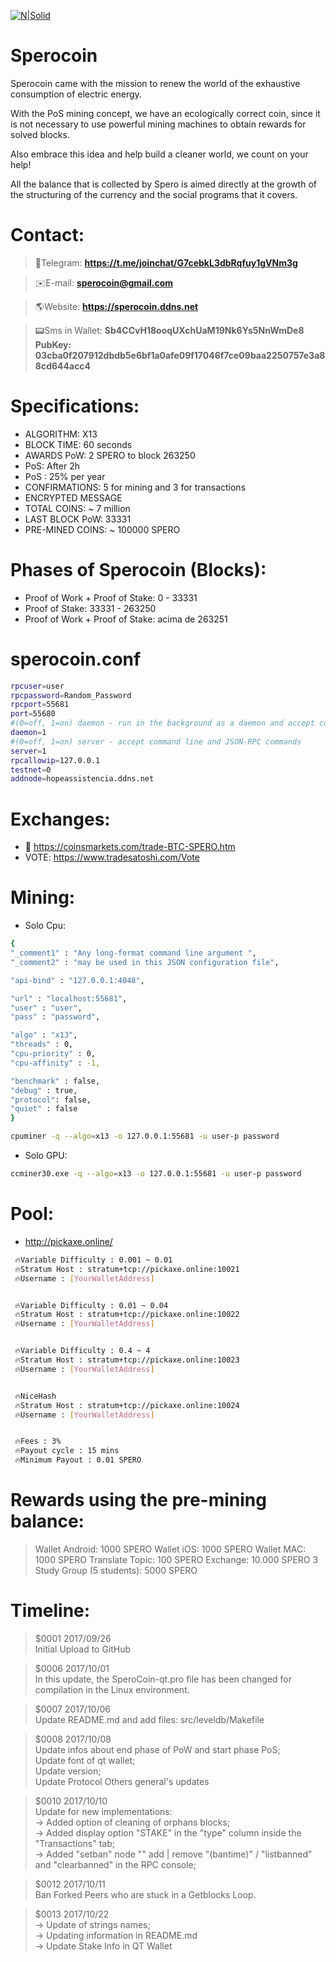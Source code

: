 [![N|Solid](https://i.imgur.com/lXSMMR2.png)](https://sperocoin.wixsite.com/sperocoin)
# Sperocoin
Sperocoin came with the mission to renew the world of the exhaustive consumption of electric energy.

With the PoS mining concept, we have an ecologically correct coin, since it is not necessary to use powerful mining machines to obtain rewards for solved blocks.

Also embrace this idea and help build a cleaner world, we count on your help!

All the balance that is collected by Spero is aimed directly at the growth of the structuring of the currency and the social programs that it covers.

# Contact:
> 💬Telegram:
**https://t.me/joinchat/G7cebkL3dbRqfuy1gVNm3g**

> ✉️E-mail:
**sperocoin@gmail.com**

> 🌎Website:
**https://sperocoin.ddns.net**

> 📟Sms in Wallet:
**Sb4CCvH18ooqUXchUaM19Nk6Ys5NnWmDe8**
**PubKey: 03cba0f207912dbdb5e6bf1a0afe09f17046f7ce09baa2250757e3a88cd644acc4**


# Specifications:
  - ALGORITHM: X13
  - BLOCK TIME: 60 seconds
  - AWARDS PoW: 2 SPERO to block 263250
  - PoS: After 2h
  - PoS : 25% per year
  - CONFIRMATIONS: 5 for mining and 3 for transactions
  - ENCRYPTED MESSAGE
  - TOTAL COINS: ~ 7 million
  - LAST BLOCK PoW: 33331
  - PRE-MINED COINS: ~ 100000 SPERO


# Phases of Sperocoin (Blocks):

  - Proof of Work + Proof of Stake: 0 - 33331
  - Proof of Stake: 33331 - 263250
  - Proof of Work + Proof of Stake: acima de 263251

# sperocoin.conf
```sh
rpcuser=user
rpcpassword=Random_Password
rpcport=55681
port=55680
#(0=off, 1=on) daemon - run in the background as a daemon and accept commands
daemon=1
#(0=off, 1=on) server - accept command line and JSON-RPC commands
server=1
rpcallowip=127.0.0.1
testnet=0
addnode=hopeassistencia.ddns.net
```
# Exchanges:
 - 💎 https://coinsmarkets.com/trade-BTC-SPERO.htm 
 - VOTE: https://www.tradesatoshi.com/Vote

#  Mining:
- Solo Cpu:
```sh
{
"_comment1" : "Any long-format command line argument ",
"_comment2" : "may be used in this JSON configuration file",

"api-bind" : "127.0.0.1:4048",

"url" : "localhost:55681",
"user" : "user",
"pass" : "password",

"algo" : "x13",
"threads" : 0,
"cpu-priority" : 0,
"cpu-affinity" : -1,

"benchmark" : false,
"debug" : true,
"protocol": false,
"quiet" : false
}
```

```sh
cpuminer -q --algo=x13 -o 127.0.0.1:55681 -u user-p password
```

- Solo GPU:
```sh
ccminer30.exe -q --algo=x13 -o 127.0.0.1:55681 -u user-p password
```

# Pool:
- http://pickaxe.online/

```sh
 🔥Variable Difficulty : 0.001 ~ 0.01
 🔥Stratum Host : stratum+tcp://pickaxe.online:10021
 🔥Username : [YourWalletAddress]


 🔥Variable Difficulty : 0.01 ~ 0.04
 🔥Stratum Host : stratum+tcp://pickaxe.online:10022
 🔥Username : [YourWalletAddress]


 🔥Variable Difficulty : 0.4 ~ 4
 🔥Stratum Host : stratum+tcp://pickaxe.online:10023
 🔥Username : [YourWalletAddress]


 🔥NiceHash
 🔥Stratum Host : stratum+tcp://pickaxe.online:10024
 🔥Username : [YourWalletAddress]


 🔥Fees : 3%
 🔥Payout cycle : 15 mins
 🔥Minimum Payout : 0.01 SPERO
```

# Rewards using the pre-mining balance:

> Wallet Android: 1000 SPERO
> Wallet iOS: 1000 SPERO
> Wallet MAC: 1000 SPERO
> Translate Topic: 100 SPERO
> Exchange: 10.000 SPERO
> 3 Study Group (5 students): 5000 SPERO
 
 
# Timeline:
>$0001 2017/09/26<br>
Initial Upload to GitHub<br>

>$0006 2017/10/01<br>
In this update, the SperoCoin-qt.pro file has been changed for compilation in the Linux environment.<br>

>$0007 2017/10/06<br>
Update README.md and add files: src/leveldb/Makefile<br>

>$0008 2017/10/08<br>
Update infos about end phase of PoW and start phase PoS;<br>
Update font of qt wallet;<br>
Update version;<br>
Update Protocol Others general's updates<br>

>$0010 2017/10/10<br>
Update for new implementations:<br>
→ Added option of cleaning of orphans blocks;<br>
→ Added display option "STAKE" in the "type" column inside the "Transactions" tab;<br>
→ Added "setban" node "" add | remove "(bantime)" / "listbanned" and "clearbanned" in the RPC console;<br>

>$0012 2017/10/11<br>
Ban Forked Peers who are stuck in a Getblocks Loop.<br>

>$0013 2017/10/22<br>
→ Update of strings names;<br>
→ Updating information in README.md<br>
→ Update Stake Info in QT  Wallet<br>



